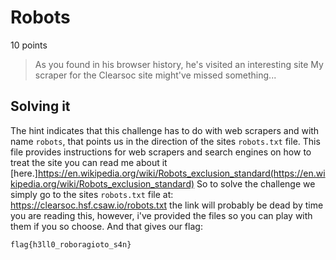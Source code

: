 # Robots  
10 points
>As you found in his browser history, he's visited an interesting site
>My scraper for the Clearsoc site might've missed something...

## Solving it

The hint indicates that this challenge has to do with web scrapers and with name `robots`, that points us in the direction of the sites `robots.txt` file. This file provides instructions for web scrapers and search engines on how to treat the site you can read me about it [here.]https://en.wikipedia.org/wiki/Robots_exclusion_standard(https://en.wikipedia.org/wiki/Robots_exclusion_standard)
So to solve the challenge we simply go to the sites `robots.txt` file at: https://clearsoc.hsf.csaw.io/robots.txt the link will probably be dead by time you are reading this, however, i've provided the files so you can play with them if you so choose.
And that gives our flag:
```
flag{h3ll0_roboragioto_s4n}
```
